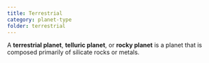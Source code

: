 ```yaml
---
title: Terrestrial
category: planet-type
folder: terrestrial
---
```


A **terrestrial planet**, **telluric planet**, or **rocky planet** is a planet that is composed primarily of silicate rocks or metals. 